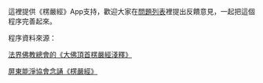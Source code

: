 這裡提供《楞嚴經》App支持，歡迎大家在[問題列表](https://github.com/xuan9/lengyan/issues)裡提出反饋意見，一起把這個程序完善起來。


程序資料來源：

[法界佛教總會的《大佛頂首楞嚴經淺釋》](http://www.drbachinese.org/online_reading/sutra_explanation/Shu/contents.htm)

[屏東能淨協會念誦《楞嚴經》](http://www.buda.idv.tw/db.asp?node=842)
